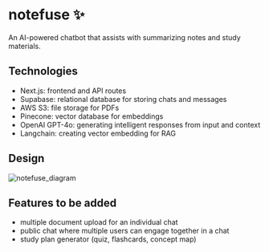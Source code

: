 # notefuse ✨

An AI-powered chatbot that assists with summarizing notes and study materials.

## Technologies
- Next.js: frontend and API routes
- Supabase: relational database for storing chats and messages
- AWS S3: file storage for PDFs
- Pinecone: vector database for embeddings
- OpenAI GPT-4o: generating intelligent responses from input and context
- Langchain: creating vector embedding for RAG

## Design
![notefuse_diagram](https://github.com/user-attachments/assets/38aba74e-61f9-48fa-a9b5-8470576c8f04)

## Features to be added
- multiple document upload for an individual chat
- public chat where multiple users can engage together in a chat
- study plan generator (quiz, flashcards, concept map)
